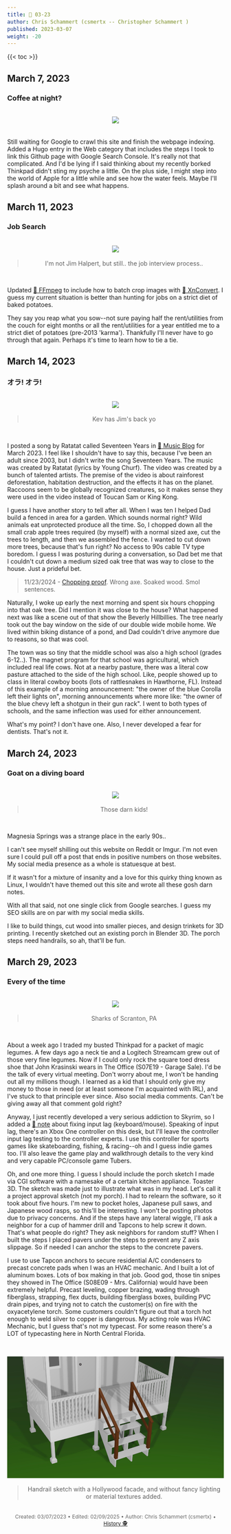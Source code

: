 ```yaml
---
title: 📁 03-23
author: Chris Schammert (csmertx -- Christopher Schammert )
published: 2023-03-07
weight: -20
---
```


<!-- The content of this website was written by Christopher Schammert aka Chris Schammert -->

<!--more-->

{{< toc >}}

## March 7, 2023
### Coffee at night?

<br />
<div style="text-align: center;">
<img src="https://i.imgur.com/HcaA6hk.gif"/>
</div><br />

Still waiting for Google to crawl this site and finish the webpage indexing. Added a Hugo entry in the Web category that includes the steps I took to link this Github page with Google Search Console. It's really not that complicated. And I'd be lying if I said thinking about my recently borked Thinkpad didn't sting my psyche a little. On the plus side, I might step into the world of Apple for a little while and see how the water feels. Maybe I'll splash around a bit and see what happens.

## March 11, 2023
### Job Search

<br />
<div style="text-align: center;">
<img src="https://i.imgur.com/QjkuJmg.gif"/>

> I'm not Jim Halpert, but still.. the job interview process..

</div><br />

Updated [🔗 FFmpeg](/Linux/Software/ffmpeg) to include how to batch crop images with [🔗 XnConvert](https://www.xnview.com/en/xnconvert). I guess my current situation is better than hunting for jobs on a strict diet of baked potatoes.

They say you reap what you sow--not sure paying half the rent/utilities from the couch for eight months or all the rent/utilities for a year entitled me to a strict diet of potatoes (pre-2013 'karma'). Thankfully I'll never have to go through that again. Perhaps it's time to learn how to tie a tie.

## March 14, 2023
### オラ! オラ!

<br />
<div style="text-align: center;">
<img src="https://i.imgur.com/LOvpyTg.gif"/>

> Kev has Jim's back yo

</div><br />

I posted a song by Ratatat called Seventeen Years in [🔗 Music Blog](/Blog/music/2023/0323) for March 2023. I feel like I shouldn't have to say this, because I've been an adult since 2003, but I didn't write the song Seventeen Years. The music was created by Ratatat (lyrics by Young Churf). The video was created by a bunch of talented artists. The premise of the video is about rainforest deforestation, habitation destruction, and the effects it has on the planet. Raccoons seem to be globally recognized creatures, so it makes sense they were used in the video instead of Toucan Sam or King Kong.

I guess I have another story to tell after all. When I was ten I helped Dad build a fenced in area for a garden. Which sounds normal right? Wild animals eat unprotected produce all the time. So, I chopped down all the small crab apple trees required (by myself) with a normal sized axe, cut the trees to length, and then we assembled the fence. I wanted to cut down more trees, because that's fun right? No access to 90s cable TV type boredom. I guess I was posturing during a conversation, so Dad bet me that I couldn't cut down a medium sized oak tree that was way to close to the house. Just a prideful bet.

> 11/23/2024 - [Chopping proof](https://www.youtube.com/watch?v=mz9abMxbl64 "YouTube | @csmertx \ Oak round soaked by two hurricanes"). Wrong axe. Soaked wood. Smol sentences.

Naturally, I woke up early the next morning and spent six hours chopping into that oak tree. Did I mention it was close to the house? What happened next was like a scene out of that show the Beverly Hillbillies. The tree nearly took out the bay window on the side of our double wide mobile home. We lived within biking distance of a pond, and Dad couldn't drive anymore due to reasons, so that was cool.

The town was so tiny that the middle school was also a high school (grades 6-12..). The magnet program for that school was agricultural, which included real life cows. Not at a nearby pasture, there was a literal cow pasture attached to the side of the high school. Like, people showed up to class in literal cowboy boots (lots of rattlesnakes in Hawthorne, FL). Instead of this example of a morning announcement: "the owner of the blue Corolla left their lights on", morning announcements where more like: "the owner of the blue chevy left a shotgun in their gun rack". I went to both types of schools, and the same inflection was used for either announcement.

What's my point? I don't have one. Also, I never developed a fear for dentists. That's not it.

## March 24, 2023
### Goat on a diving board

<br />
<div style="text-align: center;">
<img src="https://i.imgur.com/DToU5Dq.gif"/>

> Those darn kids!

</div><br />

Magnesia Springs was a strange place in the early 90s..

I can't see myself shilling out this website on Reddit or Imgur. I'm not even sure I could pull off a post that ends in positive numbers on those websites. My social media presence as a whole is statuesque at best.

If it wasn't for a mixture of insanity and a love for this quirky thing known as Linux, I wouldn't have themed out this site and wrote all these gosh darn notes.

With all that said, not one single click from Google searches. I guess my SEO skills are on par with my social media skills.

I like to build things, cut wood into smaller pieces, and design trinkets for 3D printing. I recently sketched out an existing porch in Blender 3D. The porch steps need handrails, so ah, that'll be fun.

## March 29, 2023
### Every of the time

<br />
<div style="text-align: center;">
<img src="https://i.imgur.com/e2dUzdq.gif"/>

> Sharks of Scranton, PA

</div><br />

About a week ago I traded my busted Thinkpad for a packet of magic legumes. A few days ago a neck tie and a Logitech Streamcam grew out of those very fine legumes. Now if I could only rock the square toed dress shoe that John Krasinski wears in The Office (S07E19 - Garage Sale). I'd be the talk of every virtual meeting. Don't worry about me, I won't be handing out all my millions though. I learned as a kid that I should only give my money to those in need (or at least someone I'm acquainted with IRL), and I've stuck to that principle ever since. Also social media comments. Can't be giving away all that comment gold right?

Anyway, I just recently developed a very serious addiction to Skyrim, so I added a [🔗 note](/Games/skyrim) about fixing input lag (keyboard/mouse). Speaking of input lag, there's an Xbox One controller on this desk, but I'll leave the controller input lag testing to the controller experts. I use this controller for sports games like skateboarding, fishing, & racing--oh and I guess indie games too. I'll also leave the game play and walkthrough details to the very kind and very capable PC/console game Tubers.

Oh, and one more thing. I guess I should include the porch sketch I made via CGI software with a namesake of a certain kitchen appliance. Toaster 3D. The sketch was made just to illustrate what was in my head. Let's call it a project approval sketch (not my porch). I had to relearn the software, so it took about five hours. I'm new to pocket holes, Japanese pull saws, and Japanese wood rasps, so this'll be interesting. I won't be posting photos due to privacy concerns. And if the steps have any lateral wiggle, I'll ask a neighbor for a cup of hammer drill and Tapcons to help screw it down. That's what people do right? They ask neighbors for random stuff? When I built the steps I placed pavers under the steps to prevent any Z axis slippage. So if needed I can anchor the steps to the concrete pavers.

I use to use Tapcon anchors to secure residential A/C condensers to precast concrete pads when I was an HVAC mechanic. And I built a lot of aluminum boxes. Lots of box making in that job. Good god, those tin snipes they showed in The Office (S08E09 - Mrs. California) would have been extremely helpful. Precast leveling, copper brazing, wading through fiberglass, strapping, flex ducts, building fiberglass boxes, building PVC drain pipes, and trying not to catch the customer(s) on fire with the oxyacetylene torch. Some customers couldn't figure out that a torch hot enough to weld silver to copper is dangerous. My acting role was HVAC Mechanic, but I guess that's not my typecast. For some reason there's a LOT of typecasting here in North Central Florida.

<br />
<div style="text-align: center;">

![Handrail render](/Blog/daynight/2023/images/handrail_render_230322_post.jpg "Handrail Render")

> Handrail sketch with a Hollywood facade, and without fancy lighting or material textures added.

</div><br />

<div style="text-align: center; font-size:12px; color:dimgray">
    Created: 03/07/2023 • Edited: 02/09/2025 • Author: Chris Schammert (csmertx) • 
    <a href="https://github.com/csmertx/csmertx.github.io/commits/main/content/Blog/daynight/2023/0323.md" 
       title="Github.com | csmertx \ csmertx.github.io \ commits \ main \ content \ Blog \ Day & Night \ 0323">
       History 🕵️
    </a>
</div>